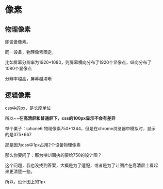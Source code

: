 # 像素

## 物理像素

即设备像素。

同一设备，物理像素固定。

比如屏幕分辨率为1920*1080，则屏幕横向分布了1920个显像点，纵向分布了1080个显像点

分辨率越高，屏幕越清晰

## 逻辑像素

css中的px，是长度单位

所以~~**在高清屏和普通屏下，css的100px显示不会有差异**

举个栗子：iphone6 物理像素750\*1344，但是在chrome浏览器中模拟时，显示的是375\*667

那是因为css中1px占用2个设备物理像素

那么你要问了：那为啥UI固执的要给750的设计图？

这个问题，我也没找到答案，大概是为了适配，或者是为了让图片在高清屏上看起来更清楚一些。

所以，设计图上的1px

